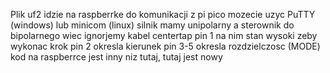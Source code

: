 Plik uf2 idzie na raspberrke
do komunikacji z pi pico mozecie uzyc PuTTY (windows) lub minicom (linux)
silnik mamy unipolarny a sterownik do bipolarnego wiec ignorjemy kabel centertap
pin 1 na nim stan wysoki zeby wykonac krok
pin 2 okresla kierunek
pin 3-5 okresla rozdzielczosc (MODE)
kod na raspberrce jest inny niz tutaj, tutaj jest nowy
